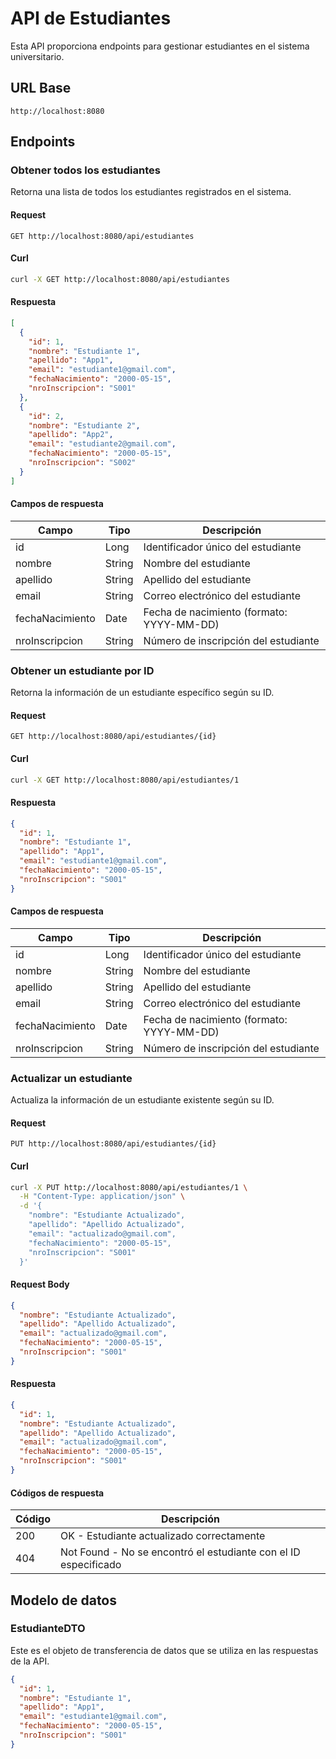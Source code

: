 # API de Estudiantes

Esta API proporciona endpoints para gestionar estudiantes en el sistema universitario.

## URL Base
```http
http://localhost:8080
```

## Endpoints

### Obtener todos los estudiantes

Retorna una lista de todos los estudiantes registrados en el sistema.

#### Request
```http
GET http://localhost:8080/api/estudiantes
```

#### Curl
```bash
curl -X GET http://localhost:8080/api/estudiantes
```

#### Respuesta

```json
[
  {
    "id": 1,
    "nombre": "Estudiante 1",
    "apellido": "App1",
    "email": "estudiante1@gmail.com",
    "fechaNacimiento": "2000-05-15",
    "nroInscripcion": "S001"
  },
  {
    "id": 2,
    "nombre": "Estudiante 2",
    "apellido": "App2",
    "email": "estudiante2@gmail.com",
    "fechaNacimiento": "2000-05-15",
    "nroInscripcion": "S002"
  }
]
```

#### Campos de respuesta

| Campo | Tipo | Descripción |
|-------|------|-------------|
| id | Long | Identificador único del estudiante |
| nombre | String | Nombre del estudiante |
| apellido | String | Apellido del estudiante |
| email | String | Correo electrónico del estudiante |
| fechaNacimiento | Date | Fecha de nacimiento (formato: YYYY-MM-DD) |
| nroInscripcion | String | Número de inscripción del estudiante |

### Obtener un estudiante por ID

Retorna la información de un estudiante específico según su ID.

#### Request
```http
GET http://localhost:8080/api/estudiantes/{id}
```

#### Curl
```bash
curl -X GET http://localhost:8080/api/estudiantes/1
```

#### Respuesta

```json
{
  "id": 1,
  "nombre": "Estudiante 1",
  "apellido": "App1",
  "email": "estudiante1@gmail.com",
  "fechaNacimiento": "2000-05-15",
  "nroInscripcion": "S001"
}
```

#### Campos de respuesta

| Campo | Tipo | Descripción |
|-------|------|-------------|
| id | Long | Identificador único del estudiante |
| nombre | String | Nombre del estudiante |
| apellido | String | Apellido del estudiante |
| email | String | Correo electrónico del estudiante |
| fechaNacimiento | Date | Fecha de nacimiento (formato: YYYY-MM-DD) |
| nroInscripcion | String | Número de inscripción del estudiante |

### Actualizar un estudiante

Actualiza la información de un estudiante existente según su ID.

#### Request
```http
PUT http://localhost:8080/api/estudiantes/{id}
```

#### Curl
```bash
curl -X PUT http://localhost:8080/api/estudiantes/1 \
  -H "Content-Type: application/json" \
  -d '{
    "nombre": "Estudiante Actualizado",
    "apellido": "Apellido Actualizado",
    "email": "actualizado@gmail.com",
    "fechaNacimiento": "2000-05-15",
    "nroInscripcion": "S001"
  }'
```

#### Request Body

```json
{
  "nombre": "Estudiante Actualizado",
  "apellido": "Apellido Actualizado",
  "email": "actualizado@gmail.com",
  "fechaNacimiento": "2000-05-15",
  "nroInscripcion": "S001"
}
```

#### Respuesta

```json
{
  "id": 1,
  "nombre": "Estudiante Actualizado",
  "apellido": "Apellido Actualizado",
  "email": "actualizado@gmail.com",
  "fechaNacimiento": "2000-05-15",
  "nroInscripcion": "S001"
}
```

#### Códigos de respuesta

| Código | Descripción |
|--------|-------------|
| 200 | OK - Estudiante actualizado correctamente |
| 404 | Not Found - No se encontró el estudiante con el ID especificado |

## Modelo de datos

### EstudianteDTO

Este es el objeto de transferencia de datos que se utiliza en las respuestas de la API.

```json
{
  "id": 1,
  "nombre": "Estudiante 1",
  "apellido": "App1",
  "email": "estudiante1@gmail.com",
  "fechaNacimiento": "2000-05-15",
  "nroInscripcion": "S001"
}
```